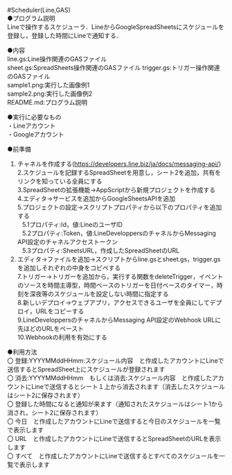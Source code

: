 #Scheduler(Line,GAS)  
●プログラム説明  
Lineで操作するスケジューラ．LineからGoogleSpreadSheetsにスケジュールを登録し，登録した時間にLineで通知する．  


●内容  
line.gs:Line操作関連のGASファイル  
sheet.gs:SpreadSheets操作関連のGASファイル 
trigger.gs:トリガー操作関連のGASファイル  
sample1.png:実行した画像例1  
sample2.png:実行した画像例2  
README.md:プログラム説明 


●実行に必要なもの  
・Lineアカウント  
・Googleアカウント  

●前準備    
1. チャネルを作成する(https://developers.line.biz/ja/docs/messaging-api/)    
2.スケジュールを記録するSpreadSheetを用意し，シート2を追加，共有をリンクを知っている全員にする      
3.SpreadSheetの拡張機能→AppScriptから新規プロジェクトを作成する  
4.エディタ→サービスを追加からGoogleSheetsAPIを追加  
5.プロジェクトの設定→スクリプトプロパティから以下のプロパティを追加する  
&ensp; 5.1プロパティ:Id，値:LineのユーザID  
&ensp; 5.2プロパティ:Token，値:LineDeveloppersのチャネルからMessaging API設定のチャネルアクセストークン   
&ensp; 5.3プロパティ:SheetsURL，作成したSpreadSheetのURL  
6. エディタ→ファイルを追加→スクリプトからline.gsとsheet.gs，trigger.gsを追加しそれぞれの中身をコピペする  
7.トリガー→トリガーを追加から，実行する関数をdeleteTrigger，イベントのソースを時間主導型，時間ベースのトリガーを日付ベースのタイマー，時刻を深夜等のスケジュールを設定しない時間に指定する  
8.新しいデプロイ→ウェブアプリ，アクセスできるユーザを全員にしてデプロイ，URLをコピーする  
9.LineDeveloppersのチャネルからMessaging API設定のWebhook URLに先ほどのURLをペースト  
10.Webhookの利用を有効にする  


●利用方法   
    〇 登録:YYYYMMddHHmm:スケジュール内容　と作成したアカウントにLineで送信するとSpreadSheet上にスケジュールが登録されます     
    〇 消去:YYYYMMddHHmm　もしくは消去:スケジュール内容　と作成したアカウントにLineで送信するとシート１上から消去されます（消去したスケジュールはシート2に保存されます）     
    〇 登録した時間になると通知が来ます（通知されたスケジュールはシート1から消され，シート2に保存されます）       
    〇 今日　と作成したアカウントにLineで送信すると今日のスケジュールを一覧で表示します  
    〇 URL　と作成したアカウントにLineで送信するとSpreadSheetのURLを表示します  
    〇 すべて　と作成したアカウントにLineで送信するとすべてのスケジュールを一覧で表示します    


 
	


